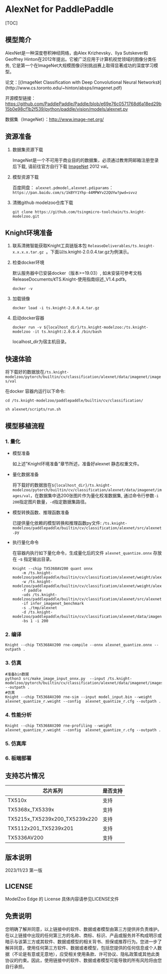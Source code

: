# AlexNet for PaddlePaddle

<!--命名规则 {model_name}-{dataset}-{framework}-->

[TOC]

## 模型简介

AlexNet是一种深度卷积神经网络，由Alex Krizhevsky、Ilya Sutskever和Geoffrey Hinton在2012年提出。它被广泛应用于计算机视觉领域的图像分类任务,  它是第一个在ImageNet大规模图像识别挑战赛上取得显著成功的深度学习模型。

<!--可选-->论文：[《ImageNet Classification with Deep Convolutional Neural Networks》](http://www.cs.toronto.edu/~hinton/absps/imagenet.pdf)

开源模型链接：https://github.com/PaddlePaddle/Paddle/blob/e69e76c0571768d6a18ed29b15b0e98cf1b2f539/python/paddle/vision/models/alexnet.py

数据集（ImageNet）：http://www.image-net.org/

## 资源准备

1. 数据集资源下载

	ImageNet是一个不可用于商业目的的数据集，必须通过教育网邮箱注册登录后下载, 请前往官方自行下载 [ImageNet](http://image-net.org/) 2012 val。

2. 模型资源下载

	百度网盘： `alexnet.pdmodel,alexnet.pdiparams`：`https://pan.baidu.com/s/1kBYY1Yhp-44MPWYv22QUYw?pwd=svvz`

3. 清微github modelzoo仓库下载

	```git clone https://github.com/tsingmicro-toolchain/ts.knight-modelzoo.git```

## Knight环境准备

1. 联系清微智能获取Knight工具链版本包 ```ReleaseDeliverables/ts.knight-x.x.x.x.tar.gz ```。下面以ts.knight-2.0.0.4.tar.gz为例演示。

2. 检查docker环境

	​默认服务器中已安装docker（版本>=19.03）, 如未安装可参考文档ReleaseDocuments/《TS.Knight-使用指南综述_V1.4.pdf》。
	
	```
	docker -v   
	```

3. 加载镜像
	
	```
	docker load -i ts.knight-2.0.0.4.tar.gz
	```

4. 启动docker容器

	```
	docker run -v ${localhost_dir}/ts.knight-modelzoo:/ts.knight-modelzoo -it ts.knight:2.0.0.4 /bin/bash
	```
	
	localhost_dir为宿主机目录。

## 快速体验
将下载好的数据放在`/ts.knight-modelzoo/pytorch/builtin/cv/classification/alexnet/data/imagenet/images/val`

在docker 容器内运行以下命令:

```
cd /ts.knight-modelzoo/paddlepaddle/builtin/cv/classification/
```

```
sh alexnet/scripts/run.sh
```

## 模型移植流程

### 1. 量化

-   模型准备
	
	如上述"Knight环境准备"章节所述，准备好alexnet 静态权重文件。
	

-   量化数据准备

    将下载好的数据放在`${localhost_dir}/ts.knight-modelzoo/pytorch/builtin/cv/classification/alexnet/data/imagenet/images/val`，在数据集中选200张图片作为量化校准数据集, 通过命令行参数```-i 200```指定图片数量，```-d```指定数据集路径。

-   模型转换函数、推理函数准备
	
	已提供量化依赖的模型转换和推理函数py文件: ```/ts.knight-modelzoo/paddlepaddle/builtin/cv/classification/alexnet/src/alexnet.py```

-   执行量化命令

	在容器内执行如下量化命令，生成量化后的文件 `alexnet_quantize.onnx` 存放在 -s 指定输出目录。

    	Knight --chip TX5368AV200 quant onnx 
			-m /ts.knight-modelzoo/paddlepaddle/builtin/cv/classification/alexnet/weight/alexnet.pdmodel
    		-w /ts.knight-modelzoo/paddlepaddle/builtin/cv/classification/alexnet/weight/alexnet.pdiparams
    		-f paddle 
    		-uds /ts.knight-modelzoo/paddlepaddle/builtin/cv/classification/alexnet/src/alexnet.py 
    		-if infer_imagenet_benchmark 
			-s ./tmp/alexnet 
    		-d /ts.knight-modelzoo/paddlepaddle/builtin/cv/classification/alexnet/data/imagenet/images/val 
    		-bs 1 -i 200


### 2. 编译


    Knight --chip TX5368AV200 rne-compile --onnx alexnet_quantize.onnx --outpath .


### 3. 仿真

    #准备bin数据
    python3 src/make_image_input_onnx.py  --input /ts.knight-modelzoo/pytorch/builtin/cv/classification/alexnet/data/imagenet/images/val/n07749582 --outpath .
    #仿真
    Knight --chip TX5368AV200 rne-sim --input model_input.bin --weight alexnet_quantize_r.weight --config  alexnet_quantize_r.cfg --outpath .

### 4. 性能分析

```
Knight --chip TX5368AV200 rne-profiling --weight alexnet_quantize_r.weight --config  alexnet_quantize_r.cfg --outpath .
```

### 5. 仿真库

### 6. 板端部署



## 支持芯片情况

| 芯片系列                                          | 是否支持 |
| ------------------------------------------------ | ------- |
| TX510x                                           | 支持     |
| TX5368x_TX5339x                                  | 支持     |
| TX5215x_TX5239x200_TX5239x220 | 支持     |
| TX5112x201_TX5239x201                            | 支持     |
| TX5336AV200                                      | 支持     |



## 版本说明

2023/11/23  第一版



## LICENSE

ModelZoo Edge 的 License 具体内容请参见LICENSE文件

## 免责说明

您明确了解并同意，以上链接中的软件、数据或者模型由第三方提供并负责维护。在以上链接中出现的任何第三方的名称、商标、标识、产品或服务并不构成明示或暗示与该第三方或其软件、数据或模型的相关背书、担保或推荐行为。您进一步了解并同意，使用任何第三方软件、数据或者模型，包括您提供的任何信息或个人数据（不论是有意或无意地），应受相关使用条款、许可协议、隐私政策或其他此类协议的约束。因此，使用链接中的软件、数据或者模型可能导致的所有风险将由您自行承担。



